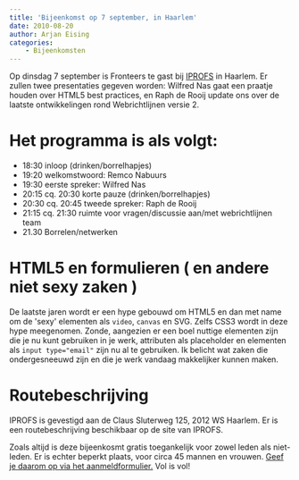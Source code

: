 ```yaml
---
title: 'Bijeenkomst op 7 september, in Haarlem'
date: 2010-08-20
author: Arjan Eising
categories:
    - Bijeenkomsten
---
```


Op dinsdag 7 september is Fronteers te gast bij [IPROFS](http://iprofs.nl) in Haarlem. Er zullen twee presentaties gegeven worden: Wilfred Nas gaat een praatje houden over HTML5 best practices, en Raph de Rooij update ons over de laatste ontwikkelingen rond Webrichtlijnen versie 2.

# Het programma is als volgt:

-   18:30 inloop (drinken/borrelhapjes)
-   19:20 welkomstwoord: Remco Nabuurs
-   19:30 eerste spreker: Wilfred Nas
-   20:15 cq. 20:30 korte pauze (drinken/borrelhapjes)
-   20:30 cq. 20:45 tweede spreker: Raph de Rooij
-   21:15 cq. 21:30 ruimte voor vragen/discussie aan/met webrichtlijnen team
-   21.30 Borrelen/netwerken

# HTML5 en formulieren ( en andere niet sexy zaken )

De laatste jaren wordt er een hype gebouwd om HTML5 en dan met name om de 'sexy' elementen als `video`, `canvas` en SVG. Zelfs CSS3 wordt in deze hype meegenomen. Zonde, aangezien er een boel nuttige elementen zijn die je nu kunt gebruiken in je werk, attributen als placeholder en elementen als `input type="email"` zijn nu al te gebruiken. Ik belicht wat zaken die ondergesneeuwd zijn en die je werk vandaag makkelijker kunnen maken.

# Routebeschrijving

IPROFS is gevestigd aan de Claus Sluterweg 125, 2012 WS Haarlem. Er is een routebeschrijving beschikbaar op de site van IPROFS.

Zoals altijd is deze bijeenkosmt gratis toegankelijk voor zowel leden als niet-leden. Er is echter beperkt plaats, voor circa 45 mannen en vrouwen. [Geef je daarom op via het aanmeldformulier.](/bijeenkomsten/2010/iprofs#formulier-1) Vol is vol!
